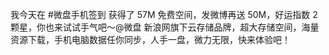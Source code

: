 我今天在 #微盘手机签到 获得了 57M 免费空间，发微博再送 50M，好运指数 2 颗星，你也来试试手气吧～@微盘 新浪网旗下云存储品牌，超大存储空间，海量资源下载，手机电脑数据任你同步，人手一盘，微力无限，快来体验吧！  ​​​​